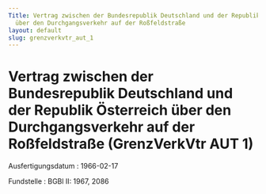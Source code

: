 ```yaml
---
Title: Vertrag zwischen der Bundesrepublik Deutschland und der Republik Österreich
  über den Durchgangsverkehr auf der Roßfeldstraße
layout: default
slug: grenzverkvtr_aut_1
---
```


# Vertrag zwischen der Bundesrepublik Deutschland und der Republik Österreich über den Durchgangsverkehr auf der Roßfeldstraße (GrenzVerkVtr AUT 1)

Ausfertigungsdatum
:   1966-02-17

Fundstelle
:   BGBl II: 1967, 2086

